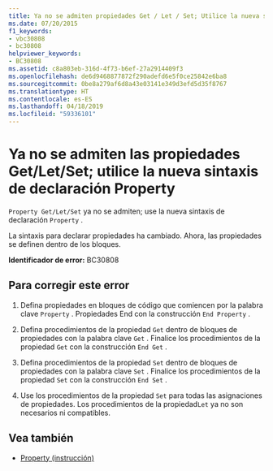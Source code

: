 ```yaml
---
title: Ya no se admiten propiedades Get / Let / Set; Utilice la nueva sintaxis de declaración de propiedad
ms.date: 07/20/2015
f1_keywords:
- vbc30808
- bc30808
helpviewer_keywords:
- BC30808
ms.assetid: c8a803eb-316d-4f73-b6ef-27a2914409f3
ms.openlocfilehash: de6d9468877872f290adefd6e5f0ce25842e6ba8
ms.sourcegitcommit: 0be8a279af6d8a43e03141e349d3efd5d35f8767
ms.translationtype: HT
ms.contentlocale: es-ES
ms.lasthandoff: 04/18/2019
ms.locfileid: "59336101"
---
```

# <a name="property-getletset-are-no-longer-supported-use-the-new-property-declaration-syntax"></a>Ya no se admiten las propiedades Get/Let/Set; utilice la nueva sintaxis de declaración Property
`Property Get/Let/Set` ya no se admiten; use la nueva sintaxis de declaración `Property` .  
  
 La sintaxis para declarar propiedades ha cambiado. Ahora, las propiedades se definen dentro de los bloques.  
  
 **Identificador de error:** BC30808  
  
## <a name="to-correct-this-error"></a>Para corregir este error  
  
1. Defina propiedades en bloques de código que comiencen por la palabra clave `Property` . Propiedades End con la construcción `End Property` .  
  
2. Defina procedimientos de la propiedad `Get` dentro de bloques de propiedades con la palabra clave `Get` . Finalice los procedimientos de la propiedad `Get` con la construcción `End Get` .  
  
3. Defina procedimientos de la propiedad `Set` dentro de bloques de propiedades con la palabra clave `Set` . Finalice los procedimientos de la propiedad `Set` con la construcción `End Set` .  
  
4. Use los procedimientos de la propiedad `Set` para todas las asignaciones de propiedades. Los procedimientos de la propiedad`Let` ya no son necesarios ni compatibles.  
  
## <a name="see-also"></a>Vea también

- [Property (instrucción)](../../visual-basic/language-reference/statements/property-statement.md)

